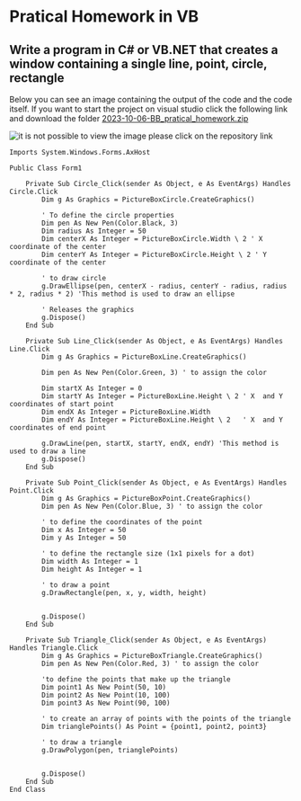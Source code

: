 
# Pratical Homework in VB

## Write a program in C# or VB.NET that creates a window containing a single line, point, circle, rectangle

Below you can see an image containing the output of the code and the code itself. If you want to start the project on visual studio click the following link and download the folder [2023-10-06-BB_pratical_homework.zip](https://github.com/Garufi1962596/Garufi1962596.github.io/edit/main/_posts)

![it is not possible to view the image please click on the repository link](https://github.com/Garufi1962596/Garufi1962596.github.io/edit/main/_posts/VB_HW1.png)

    Imports System.Windows.Forms.AxHost

    Public Class Form1

        Private Sub Circle_Click(sender As Object, e As EventArgs) Handles Circle.Click
            Dim g As Graphics = PictureBoxCircle.CreateGraphics()
    
            ' To define the circle properties
            Dim pen As New Pen(Color.Black, 3)
            Dim radius As Integer = 50
            Dim centerX As Integer = PictureBoxCircle.Width \ 2 ' X coordinate of the center
            Dim centerY As Integer = PictureBoxCircle.Height \ 2 ' Y coordinate of the center
    
            ' to draw circle
            g.DrawEllipse(pen, centerX - radius, centerY - radius, radius * 2, radius * 2) 'This method is used to draw an ellipse
    
            ' Releases the graphics
            g.Dispose()
        End Sub
    
        Private Sub Line_Click(sender As Object, e As EventArgs) Handles Line.Click
            Dim g As Graphics = PictureBoxLine.CreateGraphics()
    
            Dim pen As New Pen(Color.Green, 3) ' to assign the color
    
            Dim startX As Integer = 0
            Dim startY As Integer = PictureBoxLine.Height \ 2 ' X  and Y coordinates of start point
            Dim endX As Integer = PictureBoxLine.Width
            Dim endY As Integer = PictureBoxLine.Height \ 2   ' X  and Y coordinates of end point
    
            g.DrawLine(pen, startX, startY, endX, endY) 'This method is used to draw a line
            g.Dispose()
        End Sub
    
        Private Sub Point_Click(sender As Object, e As EventArgs) Handles Point.Click
            Dim g As Graphics = PictureBoxPoint.CreateGraphics()
            Dim pen As New Pen(Color.Blue, 3) ' to assign the color
    
            ' to define the coordinates of the point  
            Dim x As Integer = 50
            Dim y As Integer = 50
    
            ' to define the rectangle size (1x1 pixels for a dot)
            Dim width As Integer = 1
            Dim height As Integer = 1
    
            ' to draw a point
            g.DrawRectangle(pen, x, y, width, height)
    
    
            g.Dispose()
        End Sub
    
        Private Sub Triangle_Click(sender As Object, e As EventArgs) Handles Triangle.Click
            Dim g As Graphics = PictureBoxTriangle.CreateGraphics()
            Dim pen As New Pen(Color.Red, 3) ' to assign the color
    
            'to define the points that make up the triangle
            Dim point1 As New Point(50, 10)
            Dim point2 As New Point(10, 100)
            Dim point3 As New Point(90, 100)
    
            ' to create an array of points with the points of the triangle
            Dim trianglePoints() As Point = {point1, point2, point3}
    
            ' to draw a triangle 
            g.DrawPolygon(pen, trianglePoints)
    
    
            g.Dispose()
        End Sub
    End Class
